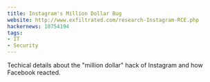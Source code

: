 ```yaml
---
title: Instagram's Million Dollar Bug
website: http://www.exfiltrated.com/research-Instagram-RCE.php
hackernews: 10754194
tags:
- IT
- Security
---
```


Techical details about the "million dollar" hack of Instagram and how Facebook reacted.
